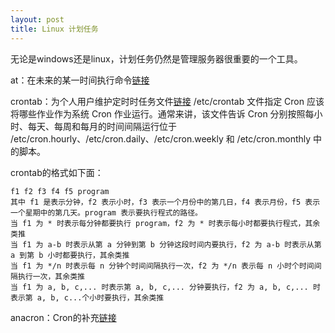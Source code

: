 ```yaml
---
layout: post
title: Linux 计划任务
---
```


无论是windows还是linux，计划任务仍然是管理服务器很重要的一个工具。<!-- more -->

at：在未来的某一时间执行命令[链接](http://manpages.ubuntu.com/manpages/hardy/man1/at.1posix.html)

crontab：为个人用户维护定时时任务文件[链接](http://manpages.ubuntu.com/manpages/precise/en/man1/crontab.1.html)
/etc/crontab 文件指定 Cron 应该将哪些作业作为系统 Cron 作业运行。通常来讲，该文件告诉 Cron 分别按照每小时、每天、每周和每月的时间间隔运行位于 /etc/cron.hourly、/etc/cron.daily、/etc/cron.weekly 和 /etc/cron.monthly 中的脚本。

crontab的格式如下面：

    f1 f2 f3 f4 f5 program
    其中 f1 是表示分钟，f2 表示小时，f3 表示一个月份中的第几日，f4 表示月份，f5 表示一个星期中的第几天。program 表示要执行程式的路径。
    当 f1 为 * 时表示每分钟都要执行 program，f2 为 * 时表示每小时都要执行程式，其余类推
    当 f1 为 a-b 时表示从第 a 分钟到第 b 分钟这段时间内要执行，f2 为 a-b 时表示从第 a 到第 b 小时都要执行，其余类推
    当 f1 为 */n 时表示每 n 分钟个时间间隔执行一次，f2 为 */n 表示每 n 小时个时间间隔执行一次，其余类推
    当 f1 为 a, b, c,... 时表示第 a, b, c,... 分钟要执行，f2 为 a, b, c,... 时表示第 a, b, c...个小时要执行，其余类推

anacron：Cron的补充[链接](http://www.ibm.com/developerworks/cn/linux/l-anacron/)
